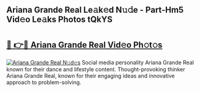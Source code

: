 ## Ariana Grande Real Le𝚊k𝚎d N𝚞𝚍e - Part-Hm5 Vid𝚎o Le𝚊ks Photos tQkYS

# <h2><a href="http://fbef1pu.evod.top/?m=Ariana+Grande+Real">🔗 👉🔴 Ariana Grande Real Vid𝚎o Ph𝚘t𝚘s</a></h2>

[![Ariana Grande Real N𝚞d𝚎s](https://i.imgur.com/8V9OHl7.gif)](http://fbef1pu.evod.top/?m=Ariana+Grande+Real)
Social media personality Ariana Grande Real known for their dance and lifestyle content. Thought-provoking thinker Ariana Grande Real, known for their engaging ideas and innovative approach to problem-solving. 
